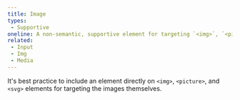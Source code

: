 ```yaml
---
title: Image
types:
 - Supportive
oneline: A non-semantic, supportive element for targeting `<img>`, `<picture>`, or `<svg>` elements.
related:
 - Input
 - Img
 - Media
---
```


It's best practice to include an element directly on `<img>`, `<picture>`, and `<svg>` elements for targeting the images themselves.
